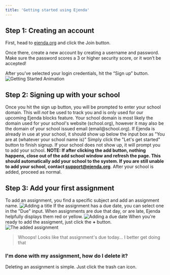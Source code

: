 ```yaml
---
title: 'Getting started using Ejenda'
---
```

## Step 1: Creating an account

First, head to [ejenda.org](https://ejenda.org) and click the Join button.

Once there, create a new account by creating a username and password. Make sure the password scores a 3 or higher security score, or it won’t be accepted!

After you’ve selected your login credentials, hit the “Sign up” button.
![Getting Started Animation](/docs/GettingStartedAnimation.gif)

## Step 2: Signing up with your school

Once you hit the sign up button, you will be prompted to enter your school domain.
This will _not_ be used to track you and is only used for our upcoming Ejenda blocks feature.
Your school domain is most likely the domain used for your school's website (school.org), however it may also be the domain of your school issued email (email<span>@</span>school.org). If Ejenda is already in use at your school, it should show up below the input box as "You are at (whatever your school name is)"
Simply click the "Let's get started" button to finish signup. If your school does not show up, it will prompt you to add your school. **NOTE: If after clicking the add button, nothing happens, close out of the add school window and refresh the page. This should automatically add your school to the system. If you are still unable to add your school, contact support@ejenda.org**. After your school is added, proceed as normal.

## Step 3: Add your first assignment
To add an assignment, you find a specific subject and add an assignment name. 
![Adding a title](/docs/addingATitle.png)
If the assignment has a due date, you can select one in the "Due" input. When assignments are due that day, or are late, Ejenda helpfully displays them red or yellow.
![Adding a due date](/docs/addingADueDate.png)
When you're ready to add the assigment, just click the **+** button.
![The added assignment](/docs/addedAssignment.png)
> Whoops! Looks like that assignment's due today... I better get doing that


### I'm done with my assignment, how do I delete it?
Deleting an assignment is simple. Just click the trash can icon.